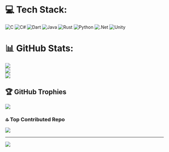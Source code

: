 
# 💻 Tech Stack:
![C](https://img.shields.io/badge/c-%2300599C.svg?style=for-the-badge&logo=c&logoColor=white) ![C#](https://img.shields.io/badge/c%23-%23239120.svg?style=for-the-badge&logo=csharp&logoColor=white) ![Dart](https://img.shields.io/badge/dart-%230175C2.svg?style=for-the-badge&logo=dart&logoColor=white) ![Java](https://img.shields.io/badge/java-%23ED8B00.svg?style=for-the-badge&logo=openjdk&logoColor=white) ![Rust](https://img.shields.io/badge/rust-%23000000.svg?style=for-the-badge&logo=rust&logoColor=white) ![Python](https://img.shields.io/badge/python-3670A0?style=for-the-badge&logo=python&logoColor=ffdd54) ![.Net](https://img.shields.io/badge/.NET-5C2D91?style=for-the-badge&logo=.net&logoColor=white) ![Unity](https://img.shields.io/badge/unity-%23000000.svg?style=for-the-badge&logo=unity&logoColor=white)
# 📊 GitHub Stats:
![](https://github-readme-stats.vercel.app/api?username=TheNoteGuy&theme=omni&hide_border=false&include_all_commits=true&count_private=true)<br/>
![](https://github-readme-streak-stats.herokuapp.com/?user=TheNoteGuy&theme=omni&hide_border=false)<br/>
![](https://github-readme-stats.vercel.app/api/top-langs/?username=TheNoteGuy&theme=omni&hide_border=false&include_all_commits=true&count_private=true&layout=compact)

## 🏆 GitHub Trophies
![](https://github-profile-trophy.vercel.app/?username=TheNoteGuy&theme=omni&no-frame=false&no-bg=true&margin-w=4)

### 🔝 Top Contributed Repo
![](https://github-contributor-stats.vercel.app/api?username=TheNoteGuy&limit=5&theme=omni&combine_all_yearly_contributions=true)

---
[![](https://visitcount.itsvg.in/api?id=TheNoteGuy&icon=0&color=2)](https://visitcount.itsvg.in)

<!-- Proudly created with GPRM ( https://gprm.itsvg.in ) -->
